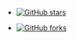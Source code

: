* [![GitHub stars](https://img.shields.io/github/stars/ehang-io/nps?style=social)](https://github.com/ehang-io/nps/stargazers)

* [![GitHub forks](https://img.shields.io/github/forks/ehang-io/nps?style=social)](https://github.com/ehang-io/nps/network)